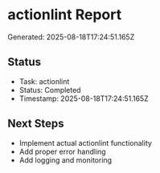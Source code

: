 # actionlint Report

Generated: 2025-08-18T17:24:51.165Z

## Status
- Task: actionlint
- Status: Completed
- Timestamp: 2025-08-18T17:24:51.165Z

## Next Steps
- Implement actual actionlint functionality
- Add proper error handling
- Add logging and monitoring
